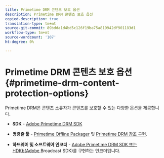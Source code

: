 ```yaml
---
title: Primetime DRM 콘텐츠 보호 옵션
description: Primetime DRM 콘텐츠 보호 옵션
copied-description: true
translation-type: tm+mt
source-git-commit: 89bdda1d4bd5c126f19ba75a819942df901183d1
workflow-type: tm+mt
source-wordcount: '107'
ht-degree: 0%

---
```



# Primetime DRM 콘텐츠 보호 옵션{#primetime-drm-content-protection-options}

Primetime DRM은 콘텐츠 소유자가 콘텐츠를 보호할 수 있는 다양한 옵션을 제공합니다.

* **SDK**  -  [Adobe Primetime DRM SDK](https://helpx.adobe.com/content/dam/help/en/primetime/drm/drm_sdk_overview.pdf)

* **명령줄 툴**  -  [Primetime Offline Packager](https://helpx.adobe.com/content/dam/help/en/primetime/guides/offline_packager_getting_started.pdf) 및  [Primetime DRM 참조 구현](https://helpx.adobe.com/content/dam/help/en/primetime/drm/drm_reference_implementations.pdf).

* **하드웨어 및 소프트웨어 인코더**  -  [Adobe Primetime DRM SDK 또는 HDKb(Adobe ](https://helpx.adobe.com/content/dam/help/en/primetime/drm/drm_sdk_overview.pdf) Broadcast SDK)를 구현하는 인코더입니다.